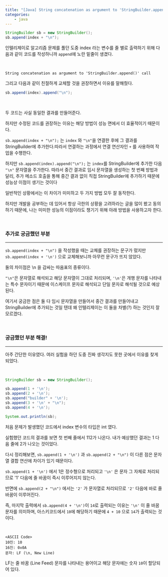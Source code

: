 ```yaml
---
title: "[Java] String concatenation as argument to 'StringBuilder.append()' call"
categories:
    - java
---
```


```java
StringBuilder sb = new StringBuilder();
sb.append(index + "\n");
```
인텔리제이로 알고리즘 문제를 풀던 도중 index 라는 변수를 줄 별로 출력하기 위해 다음과 같이 코드를 작성하니까 `append`에 노란 밑줄이 생겼다.

<br/>

```text
String concatenation as argument to 'StringBuilder.append()' call
```

그리고 다음과 같이 친절하게 교체할 것을 권장하면서 이유를 말해줬다.

```java
sb.append(index).append("\n");
```

<br/>

두 코드는 사실 동일한 결과를 만들어준다.

하지만 수정된 코드를 권장하는 이유는 해당 방법이 성능 면에서 더 효율적이기 때문이다.

`sb.append(index + "\n");` 는 `index` 와 `"\n"`을 연결한 후에 그 결과를 StringBuilder에 추가한다.따라서 연결하는 과정에서 연결 연산자인 `+` 를 사용하여 작업을 수행한다.

하지만 `sb.append(index).append("\n");` 는 `index`를 StringBuilder에 추가한 다음 `"\n"` 문자열을 주가한다. 따라서 중간 결과로 임시 문자열을 생성하는 첫 번째 방법과 달리, 추가 메소드 호출을 통해 중간 결과 없이 직접 StringBuilder에 추가하기 때문에 성능상 이점이 생기는 것이다

일반적인 상황에서는 이 차이가 미미하고 두 가지 방법 모두 잘 동작한다.

하지만 개발을 공부하는 데 있어서 항상 극한의 상황을 고려하라는 글을 많이 봤고 동의하기 때문에, 나는 미미한 성능의 이점이라도 챙기기 위해 아래 방법을 사용하고자 한다.

<br/>

### 추가로 궁금했던 부분
---

`sb.append(index + "\n")` 을 작성했을 때는 교체를 권장하는 문구가 떴지만 `sb.append(index + '\n')` 으로 교체해보니까 아무런 문구가 뜨지 않았다.

둘의 차이점은 \n 을 감싸는 따옴표의 종류이다.

`"\n"`은 문자열로 해석되고 해당 문자열이 그대로 처리되며, `'\n'`은 개행 문자를 나타내는 특수 문자이기 때문에 이스케이프 문자로 해석되고 단일 문자로 해석될 것으로 예상된다.

여기서 궁금한 점은 둘 다 임시 문자열을 만들어서 중간 결과를 만들어내고 StringBuilder에 추가되는 것일 텐데 왜 인텔리제이는 이 둘을 차별(?) 하는 것인지 잘 모르겠다.

<br/>

### 궁금했던 부분 해결!
---

아주 간단한 이유였다. 여러 실험을 하던 도중 진짜 생각지도 못한 곳에서 이유를 찾게 되었다.

<br/>

```java
StringBuilder sb = new StringBuilder();

sb.append(1 + '\n');
sb.append(2 + '\n');
sb.append("builder" + '\n');
sb.append(3 + '\n' + "\n");
sb.append(4 + '\n');

System.out.println(sb);
```

처음 문제가 발생했던 코드에서 index 변수의 타입은 int 였다.

실험했던 코드의 결과를 보면 첫 번째 줄에서 112가 나온다. 내가 예상했던 결과는 1 다음 줄에 2가 나오는 것이었다.

다시 정리해보면, `sb.append(1 + '\n')` 과 `sb.append(2 + "\n")` 이 다른 점은 문자열 결합 연산에 차이가 있기 때문이다.

`sb.append(1 + '\n')` 에서 1은 정수형으로 처리되고 `'\n'` 은 문자 그 자체로 처리되므로 '1' 다음에 줄 바꿈이 즉시 이루어지지 않는다.

반면에 `sb.append(2 + "\n")` 에서는 `'2'` 가 문자열로 처리되므로 `'2'` 다음에 바로 줄 바꿈이 이루어진다.

즉, 마지막 출력에서 `sb.append(4 + '\n')`이 `14`로 출력되는 이유는 `'\n'` 이 줄 바꿈 문자를 의미하며, 아스키코드에서 `10`에 해당하기 때문에 `4 + 10` 으로 `14`가 출력되는 것이다.

<br/>

```
<ASCII Code>
10진: 10
16진: 0x0A
문자: LF (\n, New Line)
```

LF는 줄 바꿈 (Line Feed) 문자를 나타내는 용어이고 해당 문자에는 숫자 `10`이 할당되어 있다.